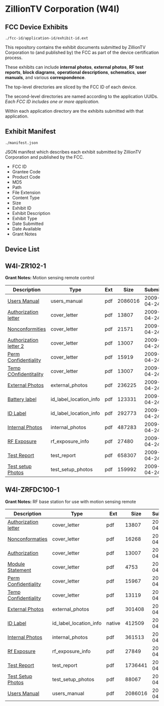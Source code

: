 # ZillionTV Corporation (W4I)
## FCC Device Exhibits

```
./fcc-id/application-id/exhibit-id.ext
```

This repository contains the exhibit documents submitted by ZillionTV Corporation to (and published by) the FCC as part of the device certification process.

These exhibits can include **internal photos**, **external photos**, **RF test reports**, **block diagrams**, **operational descriptions**, **schematics**, **user manuals**, and various **correspondence**.

The top-level directories are sliced by the FCC ID of each device.

The second-level directories are named according to the application UUIDs. *Each FCC ID includes one or more application.*

Within each application directory are the exhibits submitted with that application. 

## Exhibit Manifest

```
./manifest.json
```

JSON manifest which describes each exhibit submitted by ZillionTV Corporation and published by the FCC.

- FCC ID
- Grantee Code
- Product Code
- MD5
- Path
- File Extension
- Content Type
- Size
- Exhibit ID
- Exhibit Description
- Exhibit Type
- Date Submitted
- Date Available
- Grant Notes

## Device List
## W4I-ZR102-1
**Grant Notes:** Motion sensing remote control

| Description | Type | Ext | Size | Submitted | Available |
| ----------- | ---- | --- | ---- | --------- | --------- |
| [Users Manual](W4I-ZR102-1/c1f23efd479af1ee21d07c871c9c84b0/1101720.pdf) | users_manual | pdf | 2086016 | 2009-04-24 | 2009-10-25 |
| [Authorization letter](W4I-ZR102-1/c1f23efd479af1ee21d07c871c9c84b0/1101705.pdf) | cover_letter | pdf | 13807 | 2009-04-24 | 2009-04-28 |
| [Nonconformities](W4I-ZR102-1/c1f23efd479af1ee21d07c871c9c84b0/1101723.pdf) | cover_letter | pdf | 21571 | 2009-04-24 | 2009-04-28 |
| [Authorization letter 2](W4I-ZR102-1/c1f23efd479af1ee21d07c871c9c84b0/1101707.pdf) | cover_letter | pdf | 13007 | 2009-04-24 | 2009-04-28 |
| [Perm Confidentiality](W4I-ZR102-1/c1f23efd479af1ee21d07c871c9c84b0/1101725.pdf) | cover_letter | pdf | 15919 | 2009-04-24 | 2009-04-28 |
| [Temp COnfidentitality](W4I-ZR102-1/c1f23efd479af1ee21d07c871c9c84b0/1101726.pdf) | cover_letter | pdf | 13007 | 2009-04-24 | 2009-04-28 |
| [External Photos](W4I-ZR102-1/c1f23efd479af1ee21d07c871c9c84b0/1101727.pdf) | external_photos | pdf | 236225 | 2009-04-24 | 2009-10-25 |
| [Battery label](W4I-ZR102-1/c1f23efd479af1ee21d07c871c9c84b0/1101728.pdf) | id_label_location_info | pdf | 123331 | 2009-04-24 | 2009-04-28 |
| [ID Label](W4I-ZR102-1/c1f23efd479af1ee21d07c871c9c84b0/1101729.pdf) | id_label_location_info | pdf | 292773 | 2009-04-24 | 2009-04-28 |
| [Internal Photos](W4I-ZR102-1/c1f23efd479af1ee21d07c871c9c84b0/1101730.pdf) | internal_photos | pdf | 487283 | 2009-04-24 | 2009-10-25 |
| [RF Exposure](W4I-ZR102-1/c1f23efd479af1ee21d07c871c9c84b0/1101733.pdf) | rf_exposure_info | pdf | 27480 | 2009-04-24 | 2009-04-28 |
| [Test Report](W4I-ZR102-1/c1f23efd479af1ee21d07c871c9c84b0/1101736.pdf) | test_report | pdf | 658307 | 2009-04-24 | 2009-04-28 |
| [Test setup Photos](W4I-ZR102-1/c1f23efd479af1ee21d07c871c9c84b0/1101737.pdf) | test_setup_photos | pdf | 159992 | 2009-04-24 | 2009-10-25 |
## W4I-ZRFDC100-1
**Grant Notes:** RF base station for use with motion sensing remote

| Description | Type | Ext | Size | Submitted | Available |
| ----------- | ---- | --- | ---- | --------- | --------- |
| [Authorization letter](W4I-ZRFDC100-1/bb8bba3b4bf0240dc3db3cd4f51aaaaf/1101705.pdf) | cover_letter | pdf | 13807 | 2009-04-24 | 2009-04-28 |
| [Nonconformaties](W4I-ZRFDC100-1/bb8bba3b4bf0240dc3db3cd4f51aaaaf/1101706.pdf) | cover_letter | pdf | 16268 | 2009-04-24 | 2009-04-28 |
| [Authorization](W4I-ZRFDC100-1/bb8bba3b4bf0240dc3db3cd4f51aaaaf/1101707.pdf) | cover_letter | pdf | 13007 | 2009-04-24 | 2009-04-28 |
| [Module Statement](W4I-ZRFDC100-1/bb8bba3b4bf0240dc3db3cd4f51aaaaf/1101708.pdf) | cover_letter | pdf | 4753 | 2009-04-24 | 2009-04-28 |
| [Perm Confidentiality](W4I-ZRFDC100-1/bb8bba3b4bf0240dc3db3cd4f51aaaaf/1101709.pdf) | cover_letter | pdf | 15967 | 2009-04-24 | 2009-04-28 |
| [Temp Confidentiality](W4I-ZRFDC100-1/bb8bba3b4bf0240dc3db3cd4f51aaaaf/1101710.pdf) | cover_letter | pdf | 13119 | 2009-04-24 | 2009-04-28 |
| [External Photos](W4I-ZRFDC100-1/bb8bba3b4bf0240dc3db3cd4f51aaaaf/1101711.pdf) | external_photos | pdf | 301408 | 2009-04-24 | 2009-10-25 |
| [ID Label](W4I-ZRFDC100-1/bb8bba3b4bf0240dc3db3cd4f51aaaaf/1101712.native) | id_label_location_info | native | 412509 | 2009-04-24 | 2009-04-28 |
| [Internal Photos](W4I-ZRFDC100-1/bb8bba3b4bf0240dc3db3cd4f51aaaaf/1101713.pdf) | internal_photos | pdf | 361513 | 2009-04-24 | 2009-10-25 |
| [Rf Exposure](W4I-ZRFDC100-1/bb8bba3b4bf0240dc3db3cd4f51aaaaf/1101716.pdf) | rf_exposure_info | pdf | 27849 | 2009-04-24 | 2009-04-28 |
| [Test Report](W4I-ZRFDC100-1/bb8bba3b4bf0240dc3db3cd4f51aaaaf/1101718.pdf) | test_report | pdf | 1736441 | 2009-04-24 | 2009-04-28 |
| [Test Setup Photos](W4I-ZRFDC100-1/bb8bba3b4bf0240dc3db3cd4f51aaaaf/1101719.pdf) | test_setup_photos | pdf | 88067 | 2009-04-24 | 2009-10-25 |
| [Users Manual](W4I-ZRFDC100-1/bb8bba3b4bf0240dc3db3cd4f51aaaaf/1101720.pdf) | users_manual | pdf | 2086016 | 2009-04-24 | 2009-10-25 |
